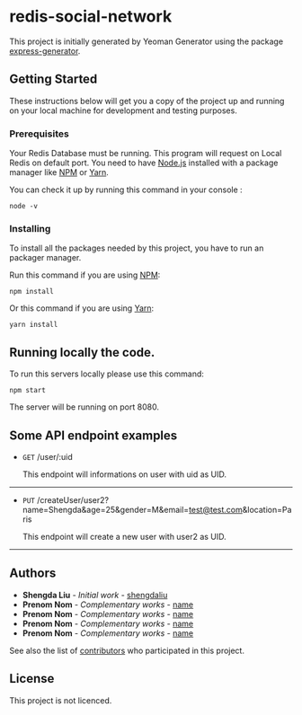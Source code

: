 # redis-social-network

This project is initially generated by Yeoman Generator using the package [express-generator](https://github.com/expressjs/generator).

## Getting Started

These instructions below will get you a copy of the project up and running on your local machine for development and testing purposes.

### Prerequisites

Your Redis Database must be running.
This program will request on Local Redis on default port.
You need to have [Node.js](https://nodejs.org/en/) installed with a package manager like [NPM](https://www.npmjs.com/) or [Yarn](https://yarnpkg.com/).

You can check it up by running this command in your console :

```
node -v
```

### Installing

To install all the packages needed by this project, you have to run an packager manager.

Run this command if you are using [NPM](https://www.npmjs.com/):

```
npm install
```

Or this command if you are using [Yarn](https://yarnpkg.com/):

```
yarn install
```

## Running locally the code.

To run this servers locally please use this command:

```
npm start
```

The server will be running on port 8080.

<!-- ## Deployment -->

## Some API endpoint examples

* <code>GET</code> /user/:uid

    This endpoint will informations on user with uid as UID.
***
* <code>PUT</code> /createUser/user2?name=Shengda&age=25&gender=M&email=test@test.com&location=Paris

    This endpoint will create a new user with user2 as UID.
***
<!-- * <code>GET</code> /stock/distinct?key=description.Country

    This endpoint will return a list of name of distinct countries of all collections.
***
* <code>GET</code> /stock/findRegex?Company=Apple

    Return a list of company with "apple" in their Company key.
***
* <code>GET</code> /stock/aggregateChange?description.Country=France

    Return average, min and max of 24h Change of Country France.
***
* <code>GET</code> /stock/aggregateAvgVolume?description.Country=France

    Return average, min and max of 24h volume of Country France. -->


<!-- Same for aggregateROI, aggregate20Days, aggregate200Days. -->

<!-- ## Contributing -->

<!-- ## Versioning -->

## Authors

* **Shengda Liu** - *Initial work* - [shengdaliu](https://github.com/shengdaliu)
* **Prenom Nom** - *Complementary works* - [name](https://github.com/name)
* **Prenom Nom** - *Complementary works* - [name](https://github.com/name)
* **Prenom Nom** - *Complementary works* - [name](https://github.com/name)
* **Prenom Nom** - *Complementary works* - [name](https://github.com/name)

See also the list of [contributors]() who participated in this project.

## License

This project is not licenced.

<!-- ## Acknowledgments -->
